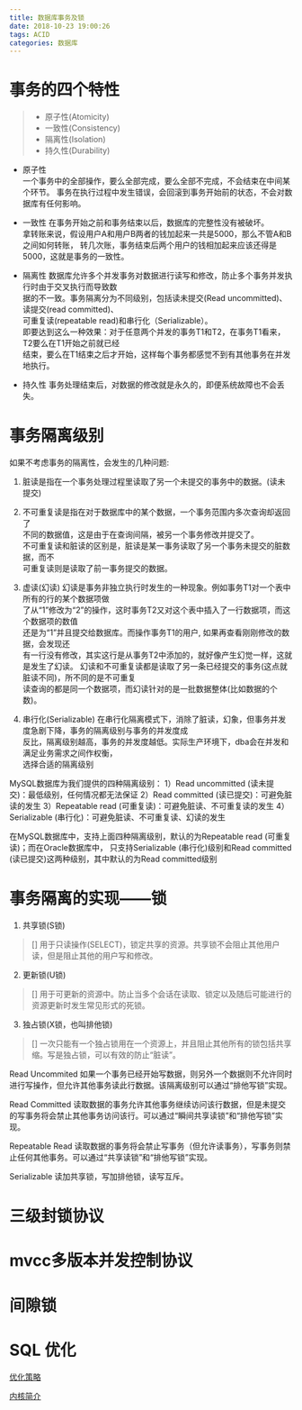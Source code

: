 ```yaml
---
title: 数据库事务及锁
date: 2018-10-23 19:00:26
tags: ACID
categories: 数据库
---
```


# 事务的四个特性
> * 原子性(Atomicity)
> * 一致性(Consistency)
> * 隔离性(Isolation)
> * 持久性(Durability)

<!-- more -->


- 原子性  
一个事务中的全部操作，要么全部完成，要么全部不完成，不会结束在中间某个环节。
事务在执行过程中发生错误，会回滚到事务开始前的状态，不会对数据库有任何影响。

- 一致性
在事务开始之前和事务结束以后，数据库的完整性没有被破坏。  
拿转账来说，假设用户A和用户B两者的钱加起来一共是5000，那么不管A和B之间如何转账，
转几次账，事务结束后两个用户的钱相加起来应该还得是5000，这就是事务的一致性。

- 隔离性
数据库允许多个并发事务对数据进行读写和修改，防止多个事务并发执行时由于交叉执行而导致数  
据的不一致。事务隔离分为不同级别，包括读未提交(Read uncommitted)、读提交(read committed)、  
可重复读(repeatable read)和串行化（Serializable）。  
即要达到这么一种效果：对于任意两个并发的事务T1和T2，在事务T1看来，T2要么在T1开始之前就已经  
结束，要么在T1结束之后才开始，这样每个事务都感觉不到有其他事务在并发地执行。

- 持久性
事务处理结束后，对数据的修改就是永久的，即便系统故障也不会丢失。

# 事务隔离级别
如果不考虑事务的隔离性，会发生的几种问题:
1. 脏读是指在一个事务处理过程里读取了另一个未提交的事务中的数据。(读未提交)

2. 不可重复读是指在对于数据库中的某个数据，一个事务范围内多次查询却返回了  
不同的数据值，这是由于在查询间隔，被另一个事务修改并提交了。  
不可重复读和脏读的区别是，脏读是某一事务读取了另一个事务未提交的脏数据，而不  
可重复读则是读取了前一事务提交的数据。

3. 虚读(幻读)
幻读是事务非独立执行时发生的一种现象。例如事务T1对一个表中所有的行的某个数据项做  
了从“1”修改为“2”的操作，这时事务T2又对这个表中插入了一行数据项，而这个数据项的数值  
还是为“1”并且提交给数据库。而操作事务T1的用户, 如果再查看刚刚修改的数据，会发现还  
有一行没有修改，其实这行是从事务T2中添加的，就好像产生幻觉一样，这就是发生了幻读。
幻读和不可重复读都是读取了另一条已经提交的事务(这点就脏读不同)，所不同的是不可重复  
读查询的都是同一个数据项，而幻读针对的是一批数据整体(比如数据的个数)。

4. 串行化(Serializable)
    在串行化隔离模式下，消除了脏读，幻象，但事务并发度急剧下降，事务的隔离级别与事务的并发度成  
    反比，隔离级别越高，事务的并发度越低。实际生产环境下，dba会在并发和满足业务需求之间作权衡，  
    选择合适的隔离级别  

  MySQL数据库为我们提供的四种隔离级别：
  	1）Read uncommitted (读未提交)：最低级别，任何情况都无法保证
  	2）Read committed (读已提交)：可避免脏读的发生
  	3）Repeatable read (可重复读)：可避免脏读、不可重复读的发生
  	4）Serializable (串行化)：可避免脏读、不可重复读、幻读的发生

在MySQL数据库中，支持上面四种隔离级别，默认的为Repeatable read (可重复读)；而在Oracle数据库中，
只支持Serializable (串行化)级别和Read committed (读已提交)这两种级别，其中默认的为Read committed级别

# 事务隔离的实现——锁
1. 共享锁(S锁)
> [] 用于只读操作(SELECT)，锁定共享的资源。共享锁不会阻止其他用户读，但是阻止其他的用户写和修改。
2. 更新锁(U锁)
> [] 用于可更新的资源中。防止当多个会话在读取、锁定以及随后可能进行的资源更新时发生常见形式的死锁。
3. 独占锁(X锁，也叫排他锁)
> [] 一次只能有一个独占锁用在一个资源上，并且阻止其他所有的锁包括共享缩。写是独占锁，可以有效的防止“脏读”。

Read Uncommited 如果一个事务已经开始写数据，则另外一个数据则不允许同时进行写操作，但允许其他事务读此行数据。该隔离级别可以通过“排他写锁”实现。

Read Committed 读取数据的事务允许其他事务继续访问该行数据，但是未提交的写事务将会禁止其他事务访问该行。可以通过“瞬间共享读锁”和“排他写锁”实现。

Repeatable Read 读取数据的事务将会禁止写事务（但允许读事务），写事务则禁止任何其他事务。可以通过“共享读锁”和“排他写锁”实现。

Serializable 读加共享锁，写加排他锁，读写互斥。

# 三级封锁协议

# mvcc多版本并发控制协议

# 间隙锁





# SQL 优化

[优化策略](https://mp.weixin.qq.com/s/YqyHA_CuIpk5My3Ggu2Fgg)

[内核简介](https://mp.weixin.qq.com/s/q9wSQJu0MBmVN97KIdX8aA)